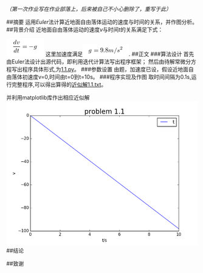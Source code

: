 *（第一次作业写在作业部落上，后来被自己不小心删除了，重写于此）*

##摘要
运用*Euler*法计算近地面自由落体运动的速度与时间的关系，并作图分析。
##背景介绍
近地面自由落体运动的速度*v*与时间*t*的关系满足下式：

![](https://raw.githubusercontent.com/XiaobudianChen/computationalphysics_N2013301020075/master/chapter1/exercise_4/公式1.png)
这里加速度满足![](https://raw.githubusercontent.com/XiaobudianChen/computationalphysics_N2013301020075/master/chapter1/exercise_4/公式2.png).
##正文
###算法设计
首先由Euler法设计出源代码，即利用迭代计算法写出程序框架；
然后由待解常微分方程写出程序具体形式,为[1.1.py](https://raw.githubusercontent.com/XiaobudianChen/computationalphysics_N2013301020075/master/chapter1/exercise_4/1.1.py)。
###参数设置
由题，加速度已设，假设近地面自由落体初速度v=0,时间由t=0到t=10s。
###程序实现及作图
取时间间隔为0.1s,运行完整程序,可以得出算得的[近似解1.1.txt](https://raw.githubusercontent.com/XiaobudianChen/computationalphysics_N2013301020075/master/chapter1/exercise_4/1.1.txt)。

并利用matplotlib库作出相应近似解![图1.1.png](https://raw.githubusercontent.com/XiaobudianChen/computationalphysics_N2013301020075/master/chapter1/exercise_4/1.1.png)
##结论

##致谢
